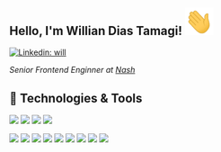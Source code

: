 <h2>
  Hello, I'm Willian Dias Tamagi! <img src="https://raw.githubusercontent.com/wdtamagi/wdtamagi/main/hand.gif" width="50">
</h2>

[![Linkedin: will](https://img.shields.io/badge/willian--tamagi-blue?style=flat-square&logo=Linkedin&logoColor=white&link=https://www.linkedin.com/in/willian-tamagi-954b1062/)](https://www.linkedin.com/in/willian-tamagi-954b1062/)

<p>
  <em>
    Senior Frontend Enginner at <a href="https://nash.io/">Nash</a>
  </em>
</p>

## 🔧 Technologies & Tools

![](https://img.shields.io/badge/Typescript-blue?logo=typescript)
![](https://img.shields.io/badge/Javascript-gray?logo=javascript)
![](https://img.shields.io/badge/CSS-blue?logo=css3)
![](https://img.shields.io/badge/HTML-gray?logo=html5)

![](https://img.shields.io/badge/GraphQL-purple?logo=graphql)
![](https://img.shields.io/badge/React-blue?logo=react)
![](https://img.shields.io/badge/Svelte-gray?logo=svelte)
![](https://img.shields.io/badge/Redux-purple?logo=redux)
![](https://img.shields.io/badge/Styled-Components-gray?logo=styled-components)
![](https://img.shields.io/badge/Emotion-gray)
![](https://img.shields.io/badge/Jest-purple?logo=jest)
![](https://img.shields.io/badge/RTL-gray)
![](https://img.shields.io/badge/Cypress-gray?logo=cypress)
